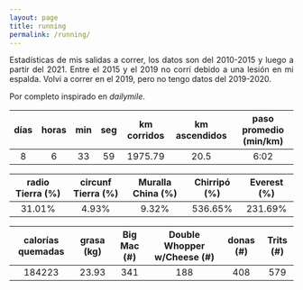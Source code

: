 ```yaml
---
layout: page
title: running
permalink: /running/
---
```

<style>body {text-align: justify}</style>
Estadísticas de mis salidas a correr, los datos son del 2010-2015 y luego a partir del 2021. Entre el 2015 y el 2019 no corrí debido a una lesión en mi espalda. Volví a correr en el 2019, pero no tengo datos del 2019-2020.

Por completo inspirado en *dailymile*.

| días | horas | min| seg| km corridos| km ascendidos| paso promedio (min/km) |
|:----:|:-----:|:--:|:--:|:----------:|:------------:|:-------------:|
| 8    |	6     |	33	| 59	| 1975.79	   | 20.5	        | 6:02	         |


| radio Tierra (%)| circunf Tierra (%)| Muralla China (%)| Chirripó (%)| Everest (%)|
|:---------------:|:-----------------:|:----------------:|:-----------:|:----------:|
| 31.01%          |	4.93%	            | 9.32%	           | 536.65%     |	231.69%    |

| calorías quemadas | grasa (kg) | Big Mac (#)| Double Whopper w/Cheese (#)| donas (#)| Trits (#) |
|:-----------------:|:----------:|:----------:|:--------------------------:|:--------:|:---------:|
| 184223            |	23.93      |	341       | 188	                       | 408      | 579       |